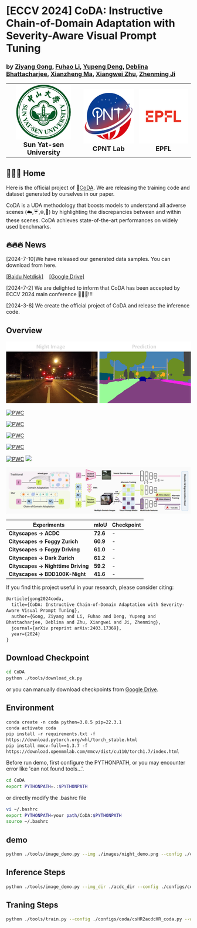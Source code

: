# [ECCV 2024] CoDA: Instructive Chain-of-Domain Adaptation with Severity-Aware Visual Prompt Tuning 

### by [Ziyang Gong](https://scholar.google.com/citations?user=cWip8QgAAAAJ&hl=zh-CN&oi=ao), [Fuhao Li](https://scholar.google.com/citations?user=UGfKnL8AAAAJ&hl=zh-CN&oi=ao), [Yupeng Deng](https://scholar.google.com/citations?user=H5X8NDQAAAAJ&hl=zh-CN&oi=ao), [Deblina Bhattacharjee](https://scholar.google.com/citations?user=F3YYEmMAAAAJ&hl=zh-CN&oi=ao), [Xianzheng Ma](https://scholar.google.com/citations?hl=zh-CN&user=NS8g2mMAAAAJ), [Xiangwei Zhu](), [Zhenming Ji](https://scholar.google.com/citations?hl=zh-CN&user=Hp80uDwAAAAJ)

<div align="center">
  <table>
    <tr>
      <td align="center">
        <img src="images/sysu_logo.png" width="150px" height="150px"><br>
        <span style="font-size: 18px;"><b>Sun Yat-sen University</b></span>
      </td>
      <td align="center">
        <img src="images/CPNT_logo.png" width="150px" height="150px"><br>
        <span style="font-size: 18px;"><b>CPNT Lab</b></span>
      </td>
      <td align="center">
        <img src="images/EPFL_logo.png" width="150px" height="150px"><br>
        <span style="font-size: 18px;"><b>EPFL</b></span>
      </td>
    </tr>
  </table>
</div>


## 🌟🌟🌟 Home
Here is the official project of 🎻[CoDA](). We are releasing the training code and dataset generated by ourselves in our paper.

CoDA is a UDA methodology that boosts models to understand all adverse scenes (☁️,☔,❄️,&#x1F319;) by highlighting the discrepancies between and within these scenes.
CoDA achieves state-of-the-art performances on widely used benchmarks.
## 🔥🔥🔥 News
[2024-7-10]We have released our generated data samples. You can download from here. 

[<ins>[Baidu Netdisk]</ins>](https://pan.baidu.com/s/1TLp6nvvzXKh-4E8c2Cd7dg?pwd=ekw9 )&nbsp;&nbsp;&nbsp;&nbsp;[<ins>[Google Drive]</ins>](https://drive.google.com/drive/folders/1UfCVIO0H4MGdEZTHCnwfSd3rkfBfJRu7?usp=sharing)

[2024-7-2] We are delighted to inform that CoDA has been accepted by ECCV 2024 main conference 🎉🎉🎉!!!

[2024-3-8] We create the official project of CoDA and release the inference code.

## Overview

![night](images/demo1.png)

[![PWC](https://img.shields.io/endpoint.svg?url=https://paperswithcode.com/badge/coda-instructive-chain-of-domain-adaptation/domain-adaptation-on-cityscapes-to)](https://paperswithcode.com/sota/domain-adaptation-on-cityscapes-to?p=coda-instructive-chain-of-domain-adaptation)

[![PWC](https://img.shields.io/endpoint.svg?url=https://paperswithcode.com/badge/coda-instructive-chain-of-domain-adaptation/domain-adaptation-on-cityscapes-to-1)](https://paperswithcode.com/sota/domain-adaptation-on-cityscapes-to-1?p=coda-instructive-chain-of-domain-adaptation)

[![PWC](https://img.shields.io/endpoint.svg?url=https://paperswithcode.com/badge/coda-instructive-chain-of-domain-adaptation/domain-adaptation-on-cityscapes-to-acdc)](https://paperswithcode.com/sota/domain-adaptation-on-cityscapes-to-acdc?p=coda-instructive-chain-of-domain-adaptation)

[![PWC](https://img.shields.io/endpoint.svg?url=https://paperswithcode.com/badge/coda-instructive-chain-of-domain-adaptation/semantic-segmentation-on-nighttime-driving)](https://paperswithcode.com/sota/semantic-segmentation-on-nighttime-driving?p=coda-instructive-chain-of-domain-adaptation)

[![PWC](https://img.shields.io/endpoint.svg?url=https://paperswithcode.com/badge/coda-instructive-chain-of-domain-adaptation/semantic-segmentation-on-dark-zurich)](https://paperswithcode.com/sota/semantic-segmentation-on-dark-zurich?p=coda-instructive-chain-of-domain-adaptation)
<a href="" target='_blank'><img src="https://visitor-badge.laobi.icu/badge?page_id=Cuzyoung.CoDA&left_color=%23DFA3CB&right_color=%23CEE75F"> </a> 
<!-- 
 ![visitors](https://visitor-badge.glitch.me/badge?page_id=Cuzyoung.CoDA&left_color=%23DFA3CB&right_color=%23CEE75F) -->

![CoDA](images/Architec.png)

| Experiments | mIoU | Checkpoint |
|-|-|-|
|**Cityscapes $\rightarrow$ ACDC**|**72.6**|-|
|**Cityscapes $\rightarrow$ Foggy Zurich**|**60.9**|-|
|**Cityscapes $\rightarrow$ Foggy Driving**|**61.0**|-|
|**Cityscapes $\rightarrow$ Dark Zurich**|**61.2**|-|
|**Cityscapes $\rightarrow$ Nighttime Driving**|**59.2**|-|
|**Cityscapes $\rightarrow$ BDD100K-Night**|**41.6**|-|

If you find this project useful in your research, please consider citing:
```
@article{gong2024coda,
  title={CoDA: Instructive Chain-of-Domain Adaptation with Severity-Aware Visual Prompt Tuning},
  author={Gong, Ziyang and Li, Fuhao and Deng, Yupeng and Bhattacharjee, Deblina and Zhu, Xiangwei and Ji, Zhenming},
  journal={arXiv preprint arXiv:2403.17369},
  year={2024}
}
```


## Download Checkpoint
```bash
cd CoDA
python ./tools/download_ck.py
```
or you can manually download checkpoints from [Google Drive](https://drive.google.com/drive/folders/1NKfgJZtLGXpqs7zKvI8KpKpJmTYCRtyB?usp=drive_link).

## Environment
```
conda create -n coda python=3.8.5 pip=22.3.1
conda activate coda
pip install -r requirements.txt -f https://download.pytorch.org/whl/torch_stable.html
pip install mmcv-full==1.3.7 -f https://download.openmmlab.com/mmcv/dist/cu110/torch1.7/index.html
```
Before run demo, first configure the PYTHONPATH, or you may encounter error like 'can not found tools...'.
```bash
cd CoDA
export PYTHONPATH=.:$PYTHONPATH
```
or directly modify the .bashrc file
```bash
vi ~/.bashrc
export PYTHONPATH=your path/CoDA:$PYTHONPATH
source ~/.bashrc
```

## demo
```bash
python ./tools/image_demo.py --img ./images/night_demo.png --config ./configs/coda/csHR2acdcHR_coda.py --checkpoint ./pretrained/CoDA_cs2acdc.pth
```
## Inference Steps
```bash
python ./tools/image_demo.py --img_dir ./acdc_dir --config ./configs/coda/csHR2acdcHR_coda.py --checkpoint ./pretrained/CoDA_cs2acdc.pth --out_dir ./workdir/cs2acdc
```
## Traning Steps
```bash
python ./tools/train.py --config ./configs/coda/csHR2acdcHR_coda.py --work-dir ./workdir/cs2acdc
```
